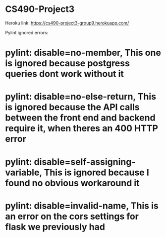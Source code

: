 # CS490-Project3
Heroku link: https://cs490-project3-group9.herokuapp.com/


Pylint ignored errors:
# pylint: disable=no-member, This one is ignored because postgress queries dont work without it
# pylint: disable=no-else-return, This is ignored because the API calls between the front end and backend require it, when theres an 400 HTTP error
# pylint: disable=self-assigning-variable, This is ignored because I found no obvious workaround it
# pylint: disable=invalid-name, This is an error on the cors settings for flask we previously had
